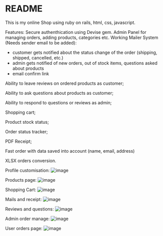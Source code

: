 # README

This is my online Shop using ruby on rails, html, css, javascript.

Features:
Secure authenthication using Devise gem.
Admin Panel for managing orders, adding products, categories etc.
Working Mailer System (Needs sender email to be added):
- customer gets notified about the status change of the order (shipping, shipped, cancelled, etc.)
- admin gets notified of new orders, out of stock items, questions asked about products
- email confirm link

Ability to leave reviews on ordered products as customer;

Ability to ask questions about products as customer;

Ability to respond to questions or reviews as admin;

Shopping cart;

Product stock status;

Order status tracker;

PDF Receipt;

Fast order with data saved into account (name, email, address)

XLSX orders conversion.


Profile customisation:
![image](https://github.com/borsadavid/OnlineShop-Rails/assets/117517496/541d7e62-1909-4bc2-a559-556a5d6a4e75)

Products page:
![image](https://github.com/borsadavid/OnlineShop-Rails/assets/117517496/e1841283-fe9a-48a2-9794-9a22381566fa)

Shopping Cart:
![image](https://github.com/borsadavid/OnlineShop-Rails/assets/117517496/42668410-3677-41d6-aa7b-90e6db0352d1)

Mails and receipt:
![image](https://github.com/borsadavid/OnlineShop-Rails/assets/117517496/1def105d-4815-4f6a-8c80-020dbf95efb7)

Reviews and questions:
![image](https://github.com/borsadavid/OnlineShop-Rails/assets/117517496/8433e2c3-2e5f-4486-9574-1b4cd323c538)

Admin order manage:
![image](https://github.com/borsadavid/OnlineShop-Rails/assets/117517496/1f37aba4-8f00-47ad-81a3-bf9121ef924a)

User orders page:
![image](https://github.com/borsadavid/OnlineShop-Rails/assets/117517496/fbd8fd47-a69d-4b6a-bad9-552335644c33)









